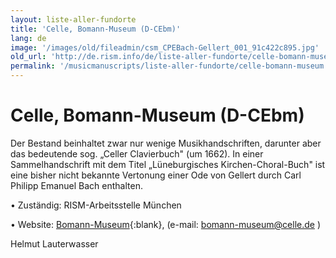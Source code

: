 ```yaml
---
layout: liste-aller-fundorte
title: 'Celle, Bomann-Museum (D-CEbm)'
lang: de
image: '/images/old/fileadmin/csm_CPEBach-Gellert_001_91c422c895.jpg'
old_url: 'http://de.rism.info/de/liste-aller-fundorte/celle-bomann-museum.html'
permalink: '/musicmanuscripts/liste-aller-fundorte/celle-bomann-museum.html'
---
```



# Celle, Bomann-Museum (D-CEbm)


Der Bestand beinhaltet zwar nur wenige Musikhandschriften, darunter aber das bedeutende sog. „Celler Clavierbuch" (um 1662). In einer Sammelhandschrift mit dem Titel „Lüneburgisches Kirchen-Choral-Buch" ist eine bisher nicht bekannte Vertonung einer Ode von Gellert durch Carl Philipp Emanuel Bach enthalten.

• Zuständig: RISM-Arbeitsstelle München

• Website: [Bomann-Museum](https://www.bomann-museum.de/ "Öffnet externen Link in neuem Fenster"){:blank}, (e-mail: [bomann-museum@celle.de](mailto:bomann-museum@celle.de "Öffnet ein Fenster zum Versenden der E-Mail") )

Helmut Lauterwasser
